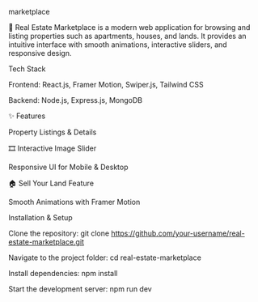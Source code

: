 marketplace

🏡 Real Estate Marketplace is a modern web application for browsing and listing properties such as apartments, houses, and lands.
It provides an intuitive interface with smooth animations, interactive sliders, and responsive design.

 Tech Stack

Frontend: React.js, Framer Motion, Swiper.js, Tailwind CSS

Backend: Node.js, Express.js, MongoDB

✨ Features

 Property Listings & Details
 
🎞 Interactive Image Slider

 Responsive UI for Mobile & Desktop
 
🏠 Sell Your Land Feature

 Smooth Animations with Framer Motion

 Installation & Setup

Clone the repository:
git clone https://github.com/your-username/real-estate-marketplace.git

Navigate to the project folder:
cd real-estate-marketplace

Install dependencies:
npm install

Start the development server:
npm run dev
